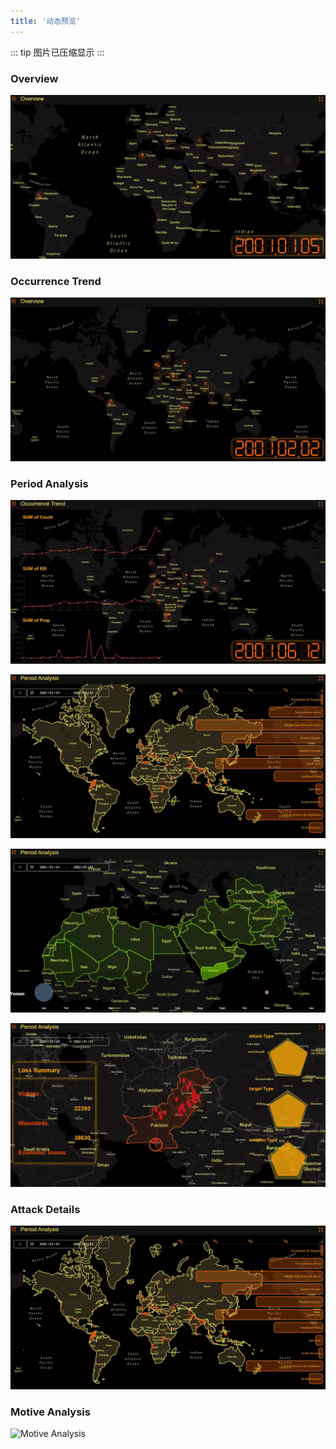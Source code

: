 ```yaml
---
title: '动态预览'
---
```

::: tip
图片已压缩显示
:::

### Overview

![Overview](https://github.com/CS-Tao/github-content/raw/master/contents/github/GTD/1.webp)

### Occurrence Trend

![Occurrence Trend](https://github.com/CS-Tao/github-content/raw/master/contents/github/GTD/2.webp)

### Period Analysis

![Period Analysis](https://github.com/CS-Tao/github-content/raw/master/contents/github/GTD/3.webp)

![Period Analysis](https://github.com/CS-Tao/github-content/raw/master/contents/github/GTD/4.webp)

![Period Analysis](https://github.com/CS-Tao/github-content/raw/master/contents/github/GTD/5.webp)

![Period Analysis](https://github.com/CS-Tao/github-content/raw/master/contents/github/GTD/6.webp)

### Attack Details

![Attack Details](https://github.com/CS-Tao/github-content/raw/master/contents/github/GTD/7.webp)

### Motive Analysis

![Motive Analysis](https://github.com/CS-Tao/github-content/raw/master/contents/github/GTD/8.webp)
